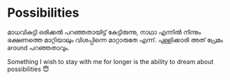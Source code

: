 # Possibilities

മാധവികുട്ടി ഒരിക്കൽ പറഞ്ഞതായിട്ട് കേട്ടിരുന്നു, നാഥാ എന്നിൽ നിന്നും ഭക്ഷണത്തെ മാറ്റിയാലും വിശപ്പിന്നെ മാറ്റാരുതേ എന്ന്. പുള്ളിക്കാരി അത് പ്രേമം around പറഞ്ഞതാവും.

Something I wish to stay with me for longer is the ability to dream about possibilities 😇

